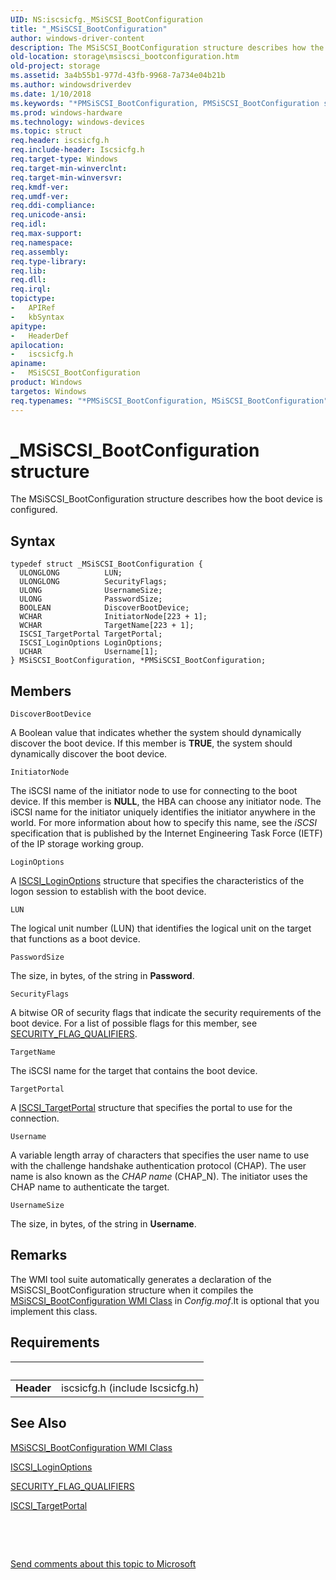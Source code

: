 ```yaml
---
UID: NS:iscsicfg._MSiSCSI_BootConfiguration
title: "_MSiSCSI_BootConfiguration"
author: windows-driver-content
description: The MSiSCSI_BootConfiguration structure describes how the boot device is configured.
old-location: storage\msiscsi_bootconfiguration.htm
old-project: storage
ms.assetid: 3a4b55b1-977d-43fb-9968-7a734e04b21b
ms.author: windowsdriverdev
ms.date: 1/10/2018
ms.keywords: "*PMSiSCSI_BootConfiguration, PMSiSCSI_BootConfiguration structure pointer [Storage Devices], structs-iSCSI_eb9ca716-5f5e-4bec-a4e0-e00d5a93b329.xml, MSiSCSI_BootConfiguration structure [Storage Devices], _MSiSCSI_BootConfiguration, iscsicfg/PMSiSCSI_BootConfiguration, iscsicfg/MSiSCSI_BootConfiguration, PMSiSCSI_BootConfiguration, storage.msiscsi_bootconfiguration, MSiSCSI_BootConfiguration"
ms.prod: windows-hardware
ms.technology: windows-devices
ms.topic: struct
req.header: iscsicfg.h
req.include-header: Iscsicfg.h
req.target-type: Windows
req.target-min-winverclnt: 
req.target-min-winversvr: 
req.kmdf-ver: 
req.umdf-ver: 
req.ddi-compliance: 
req.unicode-ansi: 
req.idl: 
req.max-support: 
req.namespace: 
req.assembly: 
req.type-library: 
req.lib: 
req.dll: 
req.irql: 
topictype:
-	APIRef
-	kbSyntax
apitype:
-	HeaderDef
apilocation:
-	iscsicfg.h
apiname:
-	MSiSCSI_BootConfiguration
product: Windows
targetos: Windows
req.typenames: "*PMSiSCSI_BootConfiguration, MSiSCSI_BootConfiguration"
---
```


# _MSiSCSI_BootConfiguration structure
The MSiSCSI_BootConfiguration structure describes how the boot device is configured.

## Syntax
````
typedef struct _MSiSCSI_BootConfiguration {
  ULONGLONG          LUN;
  ULONGLONG          SecurityFlags;
  ULONG              UsernameSize;
  ULONG              PasswordSize;
  BOOLEAN            DiscoverBootDevice;
  WCHAR              InitiatorNode[223 + 1];
  WCHAR              TargetName[223 + 1];
  ISCSI_TargetPortal TargetPortal;
  ISCSI_LoginOptions LoginOptions;
  UCHAR              Username[1];
} MSiSCSI_BootConfiguration, *PMSiSCSI_BootConfiguration;
````

## Members


`DiscoverBootDevice`

A Boolean value that indicates whether the system should dynamically discover the boot device. If this member is <b>TRUE</b>, the system should dynamically discover the boot device.

`InitiatorNode`

The iSCSI name of the initiator node to use for connecting to the boot device. If this member is <b>NULL</b>, the HBA can choose any initiator node. The iSCSI name for the initiator uniquely identifies the initiator anywhere in the world. For more information about how to specify this name, see the <i>iSCSI </i>specification that is published by the Internet Engineering Task Force (IETF) of the IP storage working group.

`LoginOptions`

A <a href="..\iscsidef\ns-iscsidef-_iscsi_loginoptions.md">ISCSI_LoginOptions</a> structure that specifies the characteristics of the logon session to establish with the boot device.

`LUN`

The logical unit number (LUN) that identifies the logical unit on the target that functions as a boot device.

`PasswordSize`

The size, in bytes, of the string in <b>Password</b>.

`SecurityFlags`

A bitwise OR of security flags that indicate the security requirements of the boot device. For a list of possible flags for this member, see <a href="https://msdn.microsoft.com/library/windows/hardware/ff565399">SECURITY_FLAG_QUALIFIERS</a>.

`TargetName`

The iSCSI name for the target that contains the boot device.

`TargetPortal`

A <a href="..\iscsidef\ns-iscsidef-_iscsi_targetportal.md">ISCSI_TargetPortal</a> structure that specifies the portal to use for the connection.

`Username`

A variable length array of characters that specifies the user name to use with the challenge handshake authentication protocol (CHAP). The user name is also known as the <i>CHAP name</i> (CHAP_N). The initiator uses the CHAP name to authenticate the target.

`UsernameSize`

The size, in bytes, of the string in <b>Username</b>.

## Remarks
The WMI tool suite automatically generates a declaration of the MSiSCSI_BootConfiguration structure when it compiles the <a href="https://msdn.microsoft.com/library/windows/hardware/ff562979">MSiSCSI_BootConfiguration WMI Class</a> in <i>Config.mof</i>.It is optional that you implement this class.

## Requirements
| &nbsp; | &nbsp; |
| ---- |:---- |
| **Header** | iscsicfg.h (include Iscsicfg.h) |

## See Also

<a href="https://msdn.microsoft.com/library/windows/hardware/ff562979">MSiSCSI_BootConfiguration WMI Class</a>



<a href="..\iscsidef\ns-iscsidef-_iscsi_loginoptions.md">ISCSI_LoginOptions</a>



<a href="https://msdn.microsoft.com/library/windows/hardware/ff565399">SECURITY_FLAG_QUALIFIERS</a>



<a href="..\iscsidef\ns-iscsidef-_iscsi_targetportal.md">ISCSI_TargetPortal</a>



 

 

<a href="mailto:wsddocfb@microsoft.com?subject=Documentation%20feedback [storage\storage]:%20MSiSCSI_BootConfiguration structure%20 RELEASE:%20(1/10/2018)&amp;body=%0A%0APRIVACY STATEMENT%0A%0AWe use your feedback to improve the documentation. We don't use your email address for any other purpose, and we'll remove your email address from our system after the issue that you're reporting is fixed. While we're working to fix this issue, we might send you an email message to ask for more info. Later, we might also send you an email message to let you know that we've addressed your feedback.%0A%0AFor more info about Microsoft's privacy policy, see http://privacy.microsoft.com/en-us/default.aspx." title="Send comments about this topic to Microsoft">Send comments about this topic to Microsoft</a>